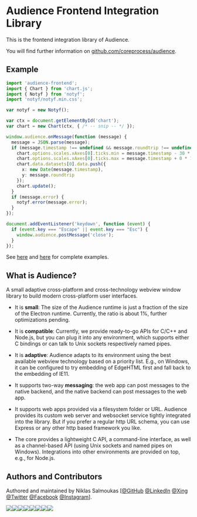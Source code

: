# Audience Frontend Integration Library

This is the frontend integration library of Audience.

You will find further information on [github.com/coreprocess/audience](https://github.com/coreprocess/audience).

## Example

```ts
import 'audience-frontend';
import { Chart } from 'chart.js';
import { Notyf } from 'notyf';
import 'notyf/notyf.min.css';

var notyf = new Notyf();

var ctx = document.getElementById('chart');
var chart = new Chart(ctx, { /* -- snip -- */ });

window.audience.onMessage(function (message) {
  message = JSON.parse(message);
  if (message.timestamp !== undefined && message.roundtrip !== undefined) {
    chart.options.scales.xAxes[0].ticks.min = message.timestamp - 30 * 1000;
    chart.options.scales.xAxes[0].ticks.max = message.timestamp + 0 * 1000;
    chart.data.datasets[0].data.push({
      x: new Date(message.timestamp),
      y: message.roundtrip
    });
    chart.update();
  }
  if (message.error) {
    notyf.error(message.error);
  }
});

document.addEventListener('keydown', function (event) {
  if (event.key === "Escape" || event.key === "Esc") {
    window.audience.postMessage('close');
  }
});
```

See [here](https://github.com/coreprocess/audience/tree/master/examples/ping) and [here](https://github.com/coreprocess/audience/tree/master/examples/terminal) for complete examples.

## What is Audience?
A small adaptive cross-platform and cross-technology webview window library to build modern cross-platform user interfaces.

- It is **small**: The size of the Audience runtime is just a fraction of the size of the Electron runtime. Currently, the ratio is about 1%, further optimizations pending.

- It is **compatible**: Currently, we provide ready-to-go APIs for C/C++ and Node.js, but you can plug it into any environment, which supports either C bindings or can talk to Unix sockets respectively named pipes.

- It is **adaptive**: Audience adapts to its environment using the best available webview technology based on a priority list. E.g., on Windows, it can be configured to try embedding of EdgeHTML first and fall back to the embedding of IE11.

- It supports two-way **messaging**: the web app can post messages to the native backend, and the native backend can post messages to the web app.

- It supports web apps provided via a filesystem folder or URL. Audience provides its custom web server and websocket service tightly integrated into the library. But if you prefer a regular http URL schema, you can use Express or any other http based framework you like.

- The core provides a lightweight C API, a command-line interface, as well as a channel-based API (using Unix sockets and named pipes on Windows). Integrations into other environments are provided on top, e.g., for Node.js.

## Authors and Contributors

Authored and maintained by Niklas Salmoukas [[@GitHub](https://github.com/coreprocess) [@LinkedIn](https://www.linkedin.com/in/salmoukas/) [@Xing](https://www.xing.com/profile/Niklas_Salmoukas) [@Twitter](https://twitter.com/salmoukas) [@Facebook](https://www.facebook.com/salmoukas) [@Instagram](https://www.instagram.com/salmoukas/)].

[![](https://sourcerer.io/fame/coreprocess/coreprocess/audience/images/0)](https://sourcerer.io/fame/coreprocess/coreprocess/audience/links/0)[![](https://sourcerer.io/fame/coreprocess/coreprocess/audience/images/1)](https://sourcerer.io/fame/coreprocess/coreprocess/audience/links/1)[![](https://sourcerer.io/fame/coreprocess/coreprocess/audience/images/2)](https://sourcerer.io/fame/coreprocess/coreprocess/audience/links/2)[![](https://sourcerer.io/fame/coreprocess/coreprocess/audience/images/3)](https://sourcerer.io/fame/coreprocess/coreprocess/audience/links/3)[![](https://sourcerer.io/fame/coreprocess/coreprocess/audience/images/4)](https://sourcerer.io/fame/coreprocess/coreprocess/audience/links/4)[![](https://sourcerer.io/fame/coreprocess/coreprocess/audience/images/5)](https://sourcerer.io/fame/coreprocess/coreprocess/audience/links/5)[![](https://sourcerer.io/fame/coreprocess/coreprocess/audience/images/6)](https://sourcerer.io/fame/coreprocess/coreprocess/audience/links/6)[![](https://sourcerer.io/fame/coreprocess/coreprocess/audience/images/7)](https://sourcerer.io/fame/coreprocess/coreprocess/audience/links/7)
